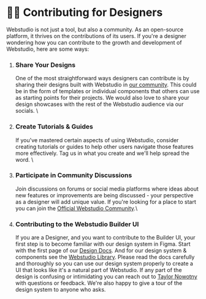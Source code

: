 # 🧑🎨 Contributing for Designers

Webstudio is not just a tool, but also a community. As an open-source platform, it thrives on the contributions of its users. If you're a designer wondering how you can contribute to the growth and development of Webstudio, here are some ways:

1.  ### Share Your Designs

    One of the most straightforward ways designers can contribute is by sharing their designs built with Webstudio in [our community](https://wstd.us/community). This could be in the form of templates or individual components that others can use as starting points for their projects. We would also love to share your design showcases with the rest of the Webstudio audience via our socials. \

2.  ### Create Tutorials & Guides

    If you've mastered certain aspects of using Webstudio, consider creating tutorials or guides to help other users navigate those features more effectively. Tag us in what you create and we'll help spread the word. \

3.  ### Participate in Community Discussions

    Join discussions on forums or social media platforms where ideas about new features or improvements are being discussed - your perspective as a designer will add unique value. If you're looking for a place to start you can join the [Official Webstudio Community](https://wstd.us/community).\

4.  ### Contributing to the Webstudio Builder UI

    If you are a Designer, and you want to contribute to the Builder UI, your first step is to become familiar with our design system in Figma. Start with the first page of our [Design Docs](https://www.figma.com/file/xCBegXEWxROLqA1Y31z2Xo/%F0%9F%93%96-Webstudio-Design-Docs?type=design\&node-id=234%3A36754\&t=w3VxT162RQF0gTrI-1). And for our design system & components see the [Webstudio Library](https://www.figma.com/file/sfCE7iLS0k25qCxiifQNLE/%F0%9F%93%9A-Webstudio-Library?type=design\&node-id=2647%3A10046\&t=f4xr8mcumXfXkHVh-1). Please read the docs carefully and thoroughly so you can use our design system properly to create a UI that looks like it's a natural part of Webstudio. If any part of the design is confusing or intimidating you can reach out to [Taylor Nowotny](https://github.com/taylornowotny) with questions or feedback. We're also happy to give a tour of the design system to anyone who asks.
